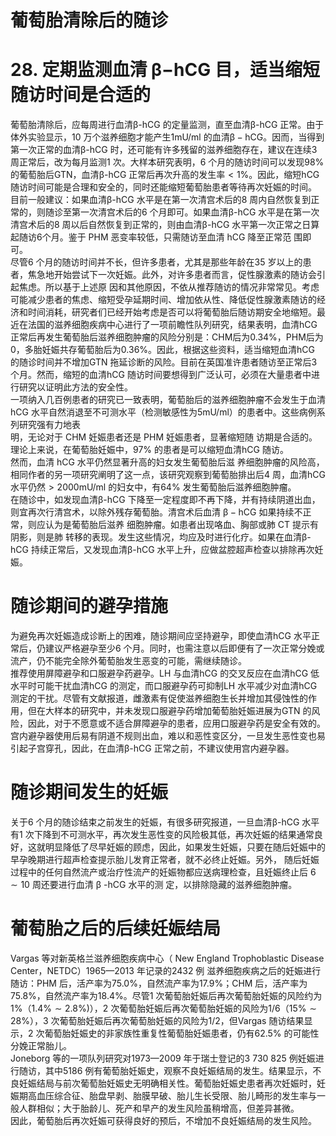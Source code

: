 # 葡萄胎清除后的随诊  
# 28.  定期监测血清 $\upbeta{\mathrm{-}}{\mathsf{h C G}}$ 目，适当缩短随访时间是合适的  
葡萄胎清除后，应每周进行血清$\upbeta$-hCG 的定量监测，直至血清$\upbeta$-hCG 正常。由于体外实验显示，10 万个滋养细胞才能产生$1\mathrm{mU/ml}$ 的血清$\upbeta{-}\mathrm{hCG}$。因而，当得到第一次正常的血清$\upbeta$-hCG 时，还可能有许多残留的滋养细胞存在，建议在连续3 周正常后，改为每月监测1 次。大样本研究表明，6 个月的随访时间可以发现$98\%$ 的葡萄胎后GTN，血清$\upbeta$-hCG 正常后再次升高的发生率$<1\%$。因此，缩短hCG 随访时间可能是合理和安全的，同时还能缩短葡萄胎患者等待再次妊娠的时间。  
目前一般建议：如果血清$\upbeta$-hCG 水平是在第一次清宫术后的8 周内自然恢复到正常的，则随诊至第一次清宫术后的6 个月即可。如果血清$\upbeta$-hCG 水平是在第一次清宫术后的8 周以后自然恢复到正常的，则由血清$\upbeta$-hCG 水平第一次正常之日算起随访6个月。鉴于 PHM  恶变率较低，只需随访至血清 hCG  降至正常范 围即可。  
尽管6 个月的随访时间并不长，但许多患者，尤其是那些年龄在35 岁以上的患者，焦急地开始尝试下一次妊娠。此外，对许多患者而言，促性腺激素的随访会引起焦虑。所以基于上述原 因和其他原因，不依从推荐随访的情况非常常见。考虑可能减少患者的焦虑、缩短受孕延期时间、增加依从性、降低促性腺激素随访的经济和时间消耗，研究者们已经开始考虑是否可以将葡萄胎后随访期安全地缩短。最近在法国的滋养细胞疾病中心进行了一项前瞻性队列研究，结果表明，血清hCG 正常后再发生葡萄胎后滋养细胞肿瘤的风险分别是：CHM后为$0.34\%$，PHM后为0，多胎妊娠共存葡萄胎后为$0.36\%$。因此，根据这些资料，适当缩短血清hCG 的随诊时间并不增加GTN 拖延诊断的风险。目前在英国准许患者随访至正常后3 个月。然而，缩短的血清hCG 随访时间要想得到广泛认可，必须在大量患者中进行研究以证明此方法的安全性。  
一项纳入几百例患者的研究已一致表明，葡萄胎后的滋养细胞肿瘤不会发生于血清hCG 水平自然消退至不可测水平（检测敏感性为$5\mathrm{m}\mathrm{U/m}\mathrm{l}$）的患者中。这些病例系列研究强有力地表  
明，无论对于 CHM  妊娠患者还是 PHM  妊娠患者，显著缩短随 访期是合适的。理论上来说，在葡萄胎妊娠中，$97\%$ 的患者是可以缩短血清hCG 随访。  
然而，血清 hCG  水平仍然显著升高的妇女发生葡萄胎后滋 养细胞肿瘤的风险高，相同作者的另一项研究阐明了这一点，该研究观察到葡萄胎排出后4 周，血清hCG 水平仍然$>2000\mathrm{mU}/$ml 的妇女中，有$64\%$ 发生葡萄胎后滋养细胞肿瘤。  
在随诊中，如发现血清$\upbeta$-hCG 下降至一定程度即不再下降，并有持续阴道出血，则宜再次行清宫术，以除外残存葡萄胎。清宫术后血清 $\upbeta{-}\mathrm{hCG}$   如果持续不正常，则应认为是葡萄胎后滋养 细胞肿瘤。如患者出现咯血、胸部或肺 CT  提示有阴影，则是肺 转移的表现。发生这些情况，均应及时进行化疗。如果在血清$\upbeta$-hCG 持续正常后，又发现血清$\upbeta$-hCG 水平上升，应做盆腔超声检查以排除再次妊娠。  
#  随诊期间的避孕措施  
为避免再次妊娠造成诊断上的困难，随诊期间应坚持避孕，即使血清hCG 水平正常后，仍建议严格避孕至少6 个月。同时，也需注意以后即便有了一次正常分娩或流产，仍不能完全除外葡萄胎发生恶变的可能，需继续随诊。  
推荐使用屏障避孕和口服避孕药避孕。LH 与血清hCG 的交叉反应在血清hCG 低水平时可能干扰血清hCG 的测定，而口服避孕药可抑制LH 水平减少对血清hCG 测定的干扰。尽管有文献报道，雌激素有促使滋养细胞生长并增加其侵蚀性的作用，但在大样本的研究中，并未发现口服避孕药增加葡萄胎妊娠进展为GTN 的风险，因此，对于不愿意或不适合屏障避孕的患者，应用口服避孕药是安全有效的。宫内避孕器使用后易有阴道不规则出血，难以和恶性变区分，一旦发生恶性变也易引起子宫穿孔，因此，在血清$\upbeta$-hCG 正常之前，不建议使用宫内避孕器。  
#  随诊期间发生的妊娠  
关于6 个月的随诊结束之前发生的妊娠，有很多研究报道，一旦血清$\upbeta$-hCG 水平有1 次下降到不可测水平，再次发生恶性变的风险极其低，再次妊娠的结果通常良好，这就明显降低了尽早妊娠的顾虑，因此，如果发生妊娠，只要在随后妊娠中的早孕晚期进行超声检查提示胎儿发育正常者，就不必终止妊娠。另外， 随后妊娠过程中的任何自然流产或治疗性流产的妊娠物都应送病理检查，且妊娠终止后 $6\sim10$  周还要进行血清 $\upbeta$ -hCG  水平的测 定，以排除隐藏的滋养细胞肿瘤。  
#  葡萄胎之后的后续妊娠结局  
Vargas  等对新英格兰滋养细胞疾病中心（ New England  Trophoblastic Disease Center，NETDC）1965—2013 年记录的2432 例 滋养细胞疾病之后的妊娠进行随访：PHM 后，活产率为$75.0\%$，自然流产率为$17.9\%$；CHM 后，活产率为$75.8\%$，自然流产率为$18.4\%$。尽管1 次葡萄胎妊娠后再次葡萄胎妊娠的风险约为$1\%$（$1.4\%\sim2.8\%)$），2 次葡萄胎妊娠后再次葡萄胎妊娠的风险为1/6（$15\%\sim28\%$），3 次葡萄胎妊娠后再次葡萄胎妊娠的风险为$1/2$，但Vargas 随访结果显示，2 次葡萄胎妊娠史的非家族性重复性葡萄胎妊娠患者，仍有$62.5\%$ 的可能性分娩正常胎儿。  
Joneborg 等的一项队列研究对1973—2009 年于瑞士登记的3 730 825 例妊娠进行随访，其中5186 例有葡萄胎妊娠史，观察不良妊娠结局的发生。结果显示，不良妊娠结局与前次葡萄胎妊娠史无明确相关性。葡萄胎妊娠史患者再次妊娠时，妊娠期高血压综合征、胎盘早剥、胎膜早破、胎儿生长受限、胎儿畸形的发生率与一般人群相似；大于胎龄儿、死产和早产的发生风险虽稍增高，但差异甚微。  
因此，葡萄胎后再次妊娠可获得良好的预后，不增加不良妊娠结局的发生风险。  